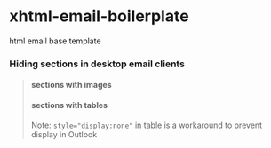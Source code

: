 xhtml-email-boilerplate
=======================

html email base template



### Hiding sections in desktop email clients

> #### sections with images
>
>    <div class="mobile_only screen_max_480" style="display:none;height:0;max-height:0;overflow:hidden;"><img src="example.jpg" style="display:block;" border="0" /></div>
>
> #### sections with tables
>
>    <div class="mobile_only screen_max_480" style="display:none;height:0;max-height:0;overflow:hidden;">
>        <table width="100%" border="0" cellpadding="0" cellspacing="0" style="display:none">
>            <tbody>
>                <tr>
>                    <td>
>                        <a href="#" target="_blank"><img src="example.jpg" style="display:block;" border="0" /></a>
>                    </td>
>                </tr>
>            </tbody>
>        </table>
>    </div>
>
> Note: `style="display:none"` in table is a workaround to prevent display in Outlook
>